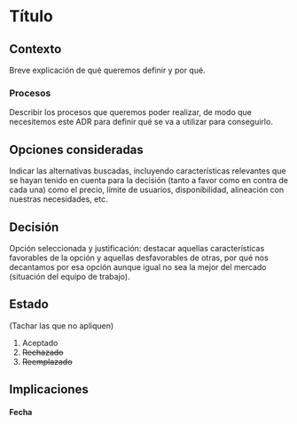 # Título

## Contexto
Breve explicación de qué queremos definir y por qué.

### Procesos
Describir los procesos que queremos poder realizar, de modo que necesitemos este ADR para definir qué se va a utilizar para conseguirlo.

## Opciones consideradas
Indicar las alternativas buscadas, incluyendo características relevantes que se hayan tenido en cuenta para la decisión (tanto a favor como en contra de cada una) como el precio, límite de usuarios, disponibilidad, alineación con nuestras necesidades, etc.

## Decisión
Opción seleccionada y justificación: destacar aquellas características favorables de la opción y aquellas desfavorables de otras, por qué nos decantamos por esa opción aunque igual no sea la mejor del mercado (situación del equipo de trabajo).

## Estado
(Tachar las que no apliquen)
1. Aceptado
2. ~~Rechazado~~
3. ~~Reemplazado~~

## Implicaciones

#### Fecha
